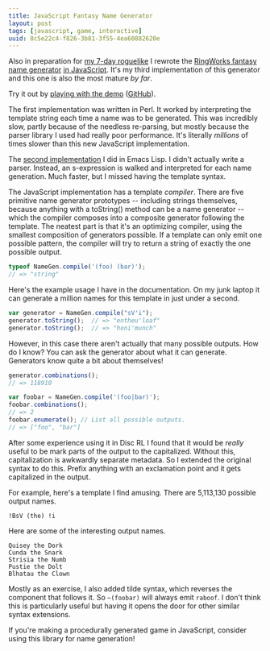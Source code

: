 ```yaml
---
title: JavaScript Fantasy Name Generator
layout: post
tags: [javascript, game, interactive]
uuid: 8c5e22c4-f826-3b81-3f55-4ea60882620e
---
```


Also in preparation for [my 7-day roguelike](/blog/2013/03/17/) I
rewrote the [RingWorks fantasy name generator][namegen]
[in JavaScript][js]. It's my third implementation of this generator
and this one is also the most mature *by far*.

Try it out by [playing with the demo][demo] ([GitHub][js]).

The first implementation was written in Perl. It worked by
interpreting the template string each time a name was to be generated.
This was incredibly slow, partly because of the needless re-parsing,
but mostly because the parser library I used had really poor
performance. It's literally *millions* of times slower than this new
JavaScript implementation.

The [second implementation][lisp] I did in Emacs Lisp. I didn't
actually write a parser. Instead, an s-expression is walked and
interpreted for each name generation. Much faster, but I missed having
the template syntax.

The JavaScript implementation has a template *compiler*. There are
five primitive name generator prototypes -- including strings
themselves, because anything with a toString() method can be a name
generator -- which the compiler composes into a composite generator
following the template. The neatest part is that it's an optimizing
compiler, using the smallest composition of generators possible. If a
template can only emit one possible pattern, the compiler will try to
return a string of exactly the one possible output.

~~~javascript
typeof NameGen.compile('(foo) (bar)');
// => "string"
~~~

Here's the example usage I have in the documentation. On my junk
laptop it can generate a million names for this template in just under
a second.

~~~javascript
var generator = NameGen.compile("sV'i");
generator.toString();  // => "entheu'loaf"
generator.toString();  // => "honi'munch"
~~~

However, in this case there aren't actually that many possible
outputs. How do I know? You can ask the generator about what it can
generate. Generators know quite a bit about themselves!

~~~javascript
generator.combinations();
// => 118910

var foobar = NameGen.compile('(foo|bar)');
foobar.combinations();
// => 2
foobar.enumerate(); // List all possible outputs.
// => ["foo", "bar"]
~~~

After some experience using it in Disc RL I found that it would be
*really* useful to be mark parts of the output to the capitalized.
Without this, capitalization is awkwardly separate metadata. So I
extended the original syntax to do this. Prefix anything with an
exclamation point and it gets capitalized in the output.

For example, here's a template I find amusing. There are 5,113,130
possible output names.

    !BsV (the) !i

Here are some of the interesting output names.

    Quisey the Dork
    Cunda the Snark
    Strisia the Numb
    Pustie the Dolt
    Blhatau the Clown

Mostly as an exercise, I also added tilde syntax, which reverses the
component that follows it. So `~(foobar)` will always emit `raboof`. I
don't think this is particularly useful but having it opens the door
for other similar syntax extensions.

If you're making a procedurally generated game in JavaScript, consider
using this library for name generation!


[js]: https://github.com/skeeto/fantasyname
[namegen]: /blog/2009/01/04/
[lisp]: /blog/2009/07/03/
[demo]: http://nullprogram.com/fantasyname/

